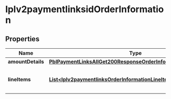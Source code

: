 
# Iplv2paymentlinksidOrderInformation

## Properties
Name | Type | Description | Notes
------------ | ------------- | ------------- | -------------
**amountDetails** | [**PblPaymentLinksAllGet200ResponseOrderInformationAmountDetails**](PblPaymentLinksAllGet200ResponseOrderInformationAmountDetails.md) |  |  [optional]
**lineItems** | [**List&lt;Iplv2paymentlinksOrderInformationLineItems&gt;**](Iplv2paymentlinksOrderInformationLineItems.md) | List of the line items from the order. | 



